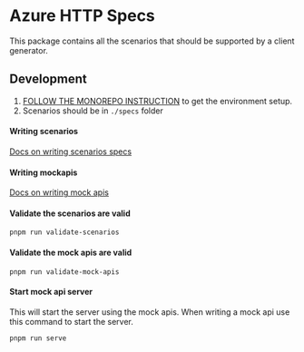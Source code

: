 # Azure HTTP Specs

This package contains all the scenarios that should be supported by a client generator.

## Development

1. [FOLLOW THE MONOREPO INSTRUCTION](https://github.com/Azure/typespec-azure/CONTRIBUTING.md) to get the environment setup.
2. Scenarios should be in `./specs` folder

#### Writing scenarios

[Docs on writing scenarios specs](../../core/packages/spector/docs/writing-scenario-spec.md)

#### Writing mockapis

[Docs on writing mock apis](../../core/packages/spector/docs/writing-mock-apis.md)

#### Validate the scenarios are valid

```
pnpm run validate-scenarios
```

#### Validate the mock apis are valid

```
pnpm run validate-mock-apis
```

#### Start mock api server

This will start the server using the mock apis. When writing a mock api use this command to start the server.

```bash
pnpm run serve
```
